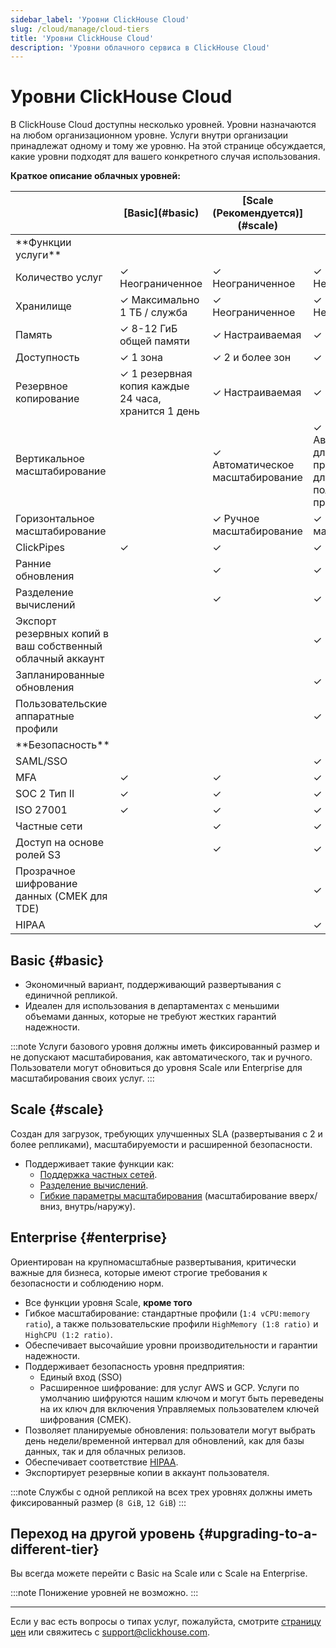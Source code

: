```yaml
---
sidebar_label: 'Уровни ClickHouse Cloud'
slug: /cloud/manage/cloud-tiers
title: 'Уровни ClickHouse Cloud'
description: 'Уровни облачного сервиса в ClickHouse Cloud'
---
```



# Уровни ClickHouse Cloud

В ClickHouse Cloud доступны несколько уровней. 
Уровни назначаются на любом организационном уровне. Услуги внутри организации принадлежат одному и тому же уровню.
На этой странице обсуждается, какие уровни подходят для вашего конкретного случая использования.

**Краткое описание облачных уровней:**

<table><thead>
  <tr>
    <th></th>
    <th>[Basic](#basic)</th>
    <th>[Scale (Рекомендуется)](#scale)</th>
    <th>[Enterprise](#enterprise)</th>
  </tr></thead>
<tbody>
  <tr>
    <td>**Функции услуги**</td>
    <td colspan="3"></td>
  </tr>
  <tr>
    <td>Количество услуг</td>
    <td>✓ Неограниченное</td>
    <td>✓ Неограниченное</td>
    <td>✓ Неограниченное</td>
  </tr>
  <tr>
    <td>Хранилище</td>
    <td>✓ Максимально 1 ТБ / служба</td>
    <td>✓ Неограниченное</td>
    <td>✓ Неограниченное</td>
  </tr>
  <tr>
    <td>Память</td>
    <td>✓ 8-12 ГиБ общей памяти</td>
    <td>✓ Настраиваемая</td>
    <td>✓ Настраиваемая</td>
  </tr>
  <tr>
    <td>Доступность</td>
    <td>✓ 1 зона</td>
    <td>✓ 2 и более зон</td>
    <td>✓ 2 и более зон</td>
  </tr>
  <tr>
    <td>Резервное копирование</td>
    <td>✓ 1 резервная копия каждые 24 часа, хранится 1 день</td>
    <td>✓ Настраиваемая</td>
    <td>✓ Настраиваемая</td>
  </tr>
  <tr>
    <td>Вертикальное масштабирование</td>
    <td></td>
    <td>✓ Автоматическое масштабирование</td>
    <td>✓ Автоматическое для стандартных профилей, ручное для пользовательских профилей</td>
  </tr>
  <tr>
    <td>Горизонтальное масштабирование</td>
    <td></td>
    <td>✓ Ручное масштабирование</td>
    <td>✓ Ручное масштабирование</td>
  </tr>
  <tr>
    <td>ClickPipes</td>
    <td>✓</td>
    <td>✓</td>
    <td>✓</td>
  </tr>
  <tr>
    <td>Ранние обновления</td>
    <td></td>
    <td>✓</td>
    <td>✓</td>
  </tr>
  <tr>
    <td>Разделение вычислений</td>
    <td></td>
    <td>✓</td>
    <td>✓</td>
  </tr>
  <tr>
    <td>Экспорт резервных копий в ваш собственный облачный аккаунт</td>
    <td></td>
    <td></td>
    <td>✓</td>
  </tr>
  <tr>
    <td>Запланированные обновления</td>
    <td></td>
    <td></td>
    <td>✓</td>
  </tr>
  <tr>
    <td>Пользовательские аппаратные профили</td>
    <td></td>
    <td></td>
    <td>✓</td>
  </tr>
  <tr>
    <td>**Безопасность**</td>
    <td colspan="3"></td>
  </tr>
  <tr>
    <td>SAML/SSO</td>
    <td></td>
    <td></td>
    <td>✓</td>
  </tr>
  <tr>
    <td>MFA</td>
    <td>✓</td>
    <td>✓</td>
    <td>✓</td>
  </tr>
  <tr>
    <td>SOC 2 Тип II</td>
    <td>✓</td>
    <td>✓</td>
    <td>✓</td>
  </tr>
  <tr>
    <td>ISO 27001</td>
    <td>✓</td>
    <td>✓</td>
    <td>✓</td>
  </tr>
  <tr>
    <td>Частные сети</td>
    <td></td>
    <td>✓</td>
    <td>✓</td>
  </tr>
  <tr>
    <td>Доступ на основе ролей S3</td>
    <td></td>
    <td>✓</td>
    <td>✓</td>
  </tr>
  <tr>
    <td>Прозрачное шифрование данных (CMEK для TDE)</td>
    <td></td>
    <td></td>
    <td>✓</td>
  </tr>
  <tr>
    <td>HIPAA</td>
    <td></td>
    <td></td>
    <td>✓</td>
  </tr>
</tbody></table>

## Basic {#basic}

- Экономичный вариант, поддерживающий развертывания с единичной репликой.
- Идеален для использования в департаментах с меньшими объемами данных, которые не требуют жестких гарантий надежности.

:::note
Услуги базового уровня должны иметь фиксированный размер и не допускают масштабирования, как автоматического, так и ручного. 
Пользователи могут обновиться до уровня Scale или Enterprise для масштабирования своих услуг.
:::

## Scale {#scale}

Создан для загрузок, требующих улучшенных SLA (развертывания с 2 и более репликами), масштабируемости и расширенной безопасности.

- Поддерживает такие функции как: 
  - [Поддержка частных сетей](../security/private-link-overview.md).
  - [Разделение вычислений](../reference/warehouses#what-is-compute-compute-separation).
  - [Гибкие параметры масштабирования](../manage/scaling.md) (масштабирование вверх/вниз, внутрь/наружу).

## Enterprise {#enterprise}

Ориентирован на крупномасштабные развертывания, критически важные для бизнеса, которые имеют строгие требования к безопасности и соблюдению норм.

- Все функции уровня Scale, **кроме того**
- Гибкое масштабирование: стандартные профили (`1:4 vCPU:memory ratio`), а также пользовательские профили `HighMemory (1:8 ratio)` и `HighCPU (1:2 ratio)`.
- Обеспечивает высочайшие уровни производительности и гарантии надежности.
- Поддерживает безопасность уровня предприятия:
  - Единый вход (SSO)
  - Расширенное шифрование: для услуг AWS и GCP. Услуги по умолчанию шифруются нашим ключом и могут быть переведены на их ключ для включения Управляемых пользователем ключей шифрования (CMEK).
- Позволяет планируемые обновления: пользователи могут выбрать день недели/временной интервал для обновлений, как для базы данных, так и для облачных релизов.
- Обеспечивает соответствие [HIPAA](../security/compliance-overview.md/#hipaa-since-2024).
- Экспортирует резервные копии в аккаунт пользователя.

:::note 
Службы с одной репликой на всех трех уровнях должны иметь фиксированный размер (`8 GiB`, `12 GiB`)
:::

## Переход на другой уровень {#upgrading-to-a-different-tier}

Вы всегда можете перейти с Basic на Scale или с Scale на Enterprise.

:::note
Понижение уровней не возможно.
:::

---

Если у вас есть вопросы о типах услуг, пожалуйста, смотрите [страницу цен](https://clickhouse.com/pricing) или свяжитесь с support@clickhouse.com.
